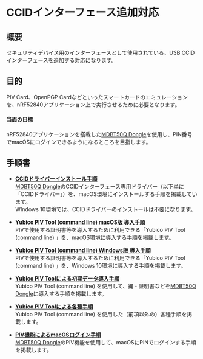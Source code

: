 # CCIDインターフェース追加対応

## 概要

セキュリティデバイス用のインターフェースとして使用されている、USB CCIDインターフェースを追加する対応になります。

## 目的

PIV Card、OpenPGP Cardなどといったスマートカードのエミュレーションを、nRF52840アプリケーション上で実行させるために必要となります。

#### 当面の目標

nRF52840アプリケーションを搭載した[MDBT50Q Dongle](../FIDO2Device/MDBT50Q_Dongle/README.md)を使用し、PIN番号でmacOSにログインできるようになるところを目指します。

## 手順書

- <b>[CCIDドライバーインストール手順](../CCID/INSTALLPRG.md)</b><br>
[MDBT50Q Dongle](../FIDO2Device/MDBT50Q_Dongle/README.md)のCCIDインターフェース専用ドライバー（以下単に「CCIDドライバー」）を、macOS環境にインストールする手順を掲載しています。<br>
WIndows 10環境では、CCIDドライバーのインストールは不要になります。

- <b>[Yubico PIV Tool (command line) macOS版 導入手順](../CCID/PIVTOOLMACINST.md)</b><br>
PIVで使用する証明書等を導入するために利用できる「Yubico PIV Tool (command line) 」を、macOS環境に導入する手順を掲載します。

- <b>[Yubico PIV Tool (command line) Windows版 導入手順](../CCID/PIVTOOLWININST.md)</b><br>
PIVで使用する証明書等を導入するために利用できる「Yubico PIV Tool (command line) 」を、Windows 10環境に導入する手順を掲載します。

- <b>[Yubico PIV Toolによる初期データ導入手順](../CCID/YKPIVUSAGE.md)</b><br>
Yubico PIV Tool (command line) を使用して、鍵・証明書などを[MDBT50Q Dongle](../FIDO2Device/MDBT50Q_Dongle/README.md)に導入する手順を掲載します。

- <b>[Yubico PIV Toolによる各種手順](../CCID/YKPIVUSAGE_1.md)</b><br>
Yubico PIV Tool (command line) を使用した（前項以外の）各種手順を掲載します。

- <b>[PIV機能によるmacOSログイン手順](../CCID/MACPIVLOGIN.md)</b><br>
[MDBT50Q Dongle](../FIDO2Device/MDBT50Q_Dongle/README.md)のPIV機能を使用して、macOSにPINでログインする手順を掲載します。
